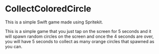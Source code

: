 # CollectColoredCircle

This is a simple Swift game made using Spritekit. 

This is a simple game that you just tap on the screen for 5 seconds
and it will spawn random circles on the screen and once the 4 seconds are over,
you will have 5 seconds to collect as many orange circles that spawned as you can.
